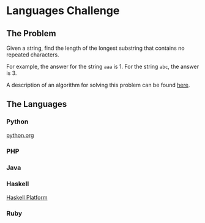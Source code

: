 Languages Challenge
===================

The Problem
-----------

Given a string, find the length of the longest substring that contains no repeated characters.

For example, the answer for the string `aaa` is 1. For the string `abc`, the answer is 3.

A description of an algorithm for solving this problem can be found [here](http://stackoverflow.com/a/9734798).


The Languages
-------------
### Python

[python.org](http://python.org/download)

### PHP

### Java

### Haskell

[Haskell Platform](http://www.haskell.org/platform/)

### Ruby
